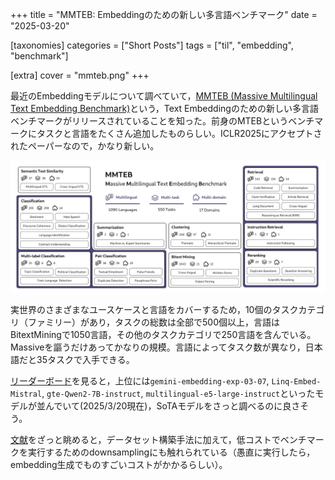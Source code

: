 +++
title = "MMTEB: Embeddingのための新しい多言語ベンチマーク"
date = "2025-03-20"

[taxonomies]
categories = ["Short Posts"]
tags = ["til", "embedding", "benchmark"]

[extra]
cover = "mmteb.png"
+++

最近のEmbeddingモデルについて調べていて，[MMTEB (Massive Multilingual Text Embedding Benchmark)](https://huggingface.co/papers/2502.13595)という，Text Embeddingのための新しい多言語ベンチマークがリリースされていることを知った。前身のMTEBというベンチマークにタスクと言語をたくさん追加したものらしい。ICLR2025にアクセプトされたペーパーなので，かなり新しい。

![](mmteb.png)

実世界のさまざまなユースケースと言語をカバーするため，10個のタスクカテゴリ（ファミリー）があり，タスクの総数は全部で500個以上，言語はBitextMiningで1050言語，その他のタスクカテゴリで250言語を含んでいる。Massiveを謳うだけあってかなりの規模。言語によってタスク数が異なり，日本語だと35タスクで入手できる。

[リーダーボード](https://huggingface.co/spaces/mteb/leaderboard)を見ると，上位には`gemini-embedding-exp-03-07`, `Linq-Embed-Mistral`, `gte-Qwen2-7B-instruct`, `multilingual-e5-large-instruct`といったモデルが並んでいて(2025/3/20現在)，SoTAモデルをさっと調べるのに良さそう。

[文献](https://arxiv.org/abs/2502.13595)をざっと眺めると，データセット構築手法に加えて，低コストでベンチマークを実行するためのdownsamplingにも触れられている（愚直に実行したら，embedding生成でものすごいコストがかかるらしい）。
